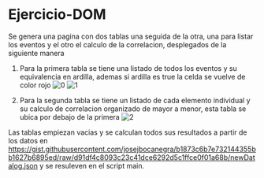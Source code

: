 # Ejercicio-DOM
Se genera una pagina con dos tablas una seguida de la otra, una para listar los eventos y el otro el calculo de la correlacion, desplegados de la siguiente manera
1. Para la primera tabla se tiene una listado de todos los eventos y su equivalencia en ardilla, ademas si ardilla es true la celda se vuelve de color rojo
  ![0](https://user-images.githubusercontent.com/31293665/134824931-a8916414-540e-4f67-8242-e3c77e8197ce.png)
  ![1](https://user-images.githubusercontent.com/31293665/134824944-90f3b373-08a3-4cc9-89b4-5458d2f70e67.png)

3. Para la segunda tabla se tiene un listado de cada elemento individual y su calculo de correlacion organizado de mayor a menor, esta tabla se ubica por debajo de la primera
  ![2](https://user-images.githubusercontent.com/31293665/134824940-ae8d49d1-21ba-4a34-b831-028808f1be0d.png)


Las tablas empiezan vacias y se calculan todos sus resultados a partir de los datos en https://gist.githubusercontent.com/josejbocanegra/b1873c6b7e732144355bb1627b6895ed/raw/d91df4c8093c23c41dce6292d5c1ffce0f01a68b/newDatalog.json y se resuleven en el script main.
